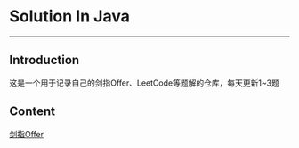 # Solution In Java
- - -

## Introduction
这是一个用于记录自己的剑指Offer、LeetCode等题解的仓库，每天更新1~3题

## Content
[剑指Offer](https://github.com/DanielLin07/interview/blob/master/notes/%E5%89%91%E6%8C%87Offer.md)
